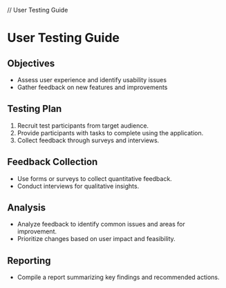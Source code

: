 // User Testing Guide
# User Testing Guide

## Objectives
- Assess user experience and identify usability issues
- Gather feedback on new features and improvements

## Testing Plan
1. Recruit test participants from target audience.
2. Provide participants with tasks to complete using the application.
3. Collect feedback through surveys and interviews.

## Feedback Collection
- Use forms or surveys to collect quantitative feedback.
- Conduct interviews for qualitative insights.

## Analysis
- Analyze feedback to identify common issues and areas for improvement.
- Prioritize changes based on user impact and feasibility.

## Reporting
- Compile a report summarizing key findings and recommended actions.